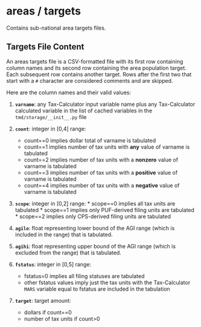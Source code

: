 # areas / targets

Contains sub-national area targets files.


## Targets File Content

An areas targets file is a CSV-formatted file with its first row
containing column names and its second row containing the area
population target.  Each subsequent row contains another target.
Rows after the first two that start with a `#` character are
considered comments and are skipped.

Here are the column names and their valid values:

1. __`varname`__: any Tax-Calculator input variable name plus any
                  Tax-Calculator calculated variable in the list of
                  cached variables in the `tmd/storage/__init__.py` file
2. __`count`__: integer in [0,4] range:
      * count==0 implies dollar total of varname is tabulated
      * count==1 implies number of tax units
                 with __any__ value of varname is tabulated
      * count==2 implies number of tax units
                 with a __nonzero__ value of varname is tabulated
      * count==3 implies number of tax units
                 with a __positive__ value of varname is tabulated
      * count==4 implies number of tax units
                 with a __negative__ value of varname is tabulated

3. __`scope`__: integer in [0,2] range:
       * scope==0 implies all tax units are tabulated
       * scope==1 implies only PUF-derived filing units are tabulated
       * scope==2 implies only CPS-derived filing units are tabulated

4. __`agilo`__: float representing lower bound of the AGI range (which
                is included in the range) that is tabulated.

5. __`agihi`__: float representing upper bound of the AGI range (which
                is excluded from the range) that is tabulated.

6. __`fstatus`__: integer in [0,5] range:
      * fstatus=0 implies all filing statuses are tabulated
      * other fstatus values imply just the tax units with
              the Tax-Calculator `MARS` variable equal to fstatus
              are included in the tabulation

7. __`target`__: target amount:
      * dollars if count==0
      * number of tax units if count>0
